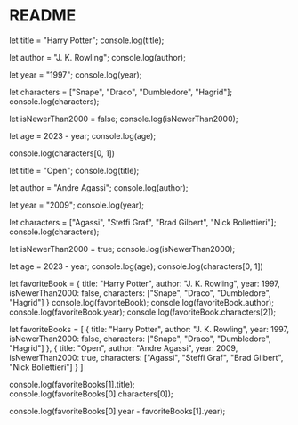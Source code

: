 # README

let title = "Harry Potter";
console.log(title);

let author = "J. K. Rowling";
console.log(author);

let year = "1997";
console.log(year);

let characters = ["Snape", "Draco", "Dumbledore", "Hagrid"];
console.log(characters);

let isNewerThan2000 = false;
console.log(isNewerThan2000);

let age = 2023 - year;
console.log(age);

console.log(characters[0, 1])


let title = "Open";
console.log(title);

let author = "Andre Agassi";
console.log(author);

let year = "2009";
console.log(year);

let characters = ["Agassi", "Steffi Graf", "Brad Gilbert", "Nick Bollettieri"];
console.log(characters);

let isNewerThan2000 = true;
console.log(isNewerThan2000);

let age = 2023 - year;
console.log(age);
console.log(characters[0, 1])



let favoriteBook = {
    title: "Harry Potter",
    author: "J. K. Rowling",
    year: 1997,
    isNewerThan2000: false,
    characters: ["Snape", "Draco", "Dumbledore", "Hagrid"]
}
console.log(favoriteBook);
console.log(favoriteBook.author);
console.log(favoriteBook.year);
console.log(favoriteBook.characters[2]);



let favoriteBooks = [
    {
    title: "Harry Potter",
    author: "J. K. Rowling",
    year: 1997,
    isNewerThan2000: false,
    characters: ["Snape", "Draco", "Dumbledore", "Hagrid"]
    },
    {
        title: "Open",
        author: "Andre Agassi",
        year: 2009,
        isNewerThan2000: true,
        characters: ["Agassi", "Steffi Graf", "Brad Gilbert", "Nick Bollettieri"]
    }
]

console.log(favoriteBooks[1].title);
console.log(favoriteBooks[0].characters[0]);


console.log(favoriteBooks[0].year - favoriteBooks[1].year);
